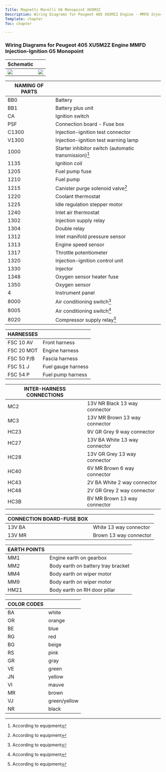 ```yaml
---
Title: Magnetti Marelli G6 Monopoint XU5M3Z
Description: Wiring Diagrams for Peugeot 405 XU5M2Z Engine - MMFD Injection-Ignition G5 Monopoint
Template: chapter
Toc: chapter

---
```


### Wiring Diagrams for Peugeot 405 XU5M2Z Engine MMFD Injection-Ignition G5 Monopoint

Schematic | |
--|--|
![](%assets_url%/engine/induction/MAGNETTI_MARELLI_G6_MONOPOINT_XU5M3Z-1.png) | ![](%assets_url%/engine/induction/MAGNETTI_MARELLI_G6_MONOPOINT_XU5M3Z-2.png)



NAMING OF PARTS | |    
--|--|
BB0 | Battery
BB1 | Battery plus unit
CA | Ignition switch
PSF | Connection board - Fuse box
C1300 | Injection-ignition test connector
V1300 | Injection-ignition test warning lamp
1000 | Starter inhibitor switch (automatic transmission)[^1]
1135 | Ignition coil
1205 | Fuel pump fuse
1210 | Fuel pump
1215 | Canister purge solenoid valve[^1]
1220 | Coolant thermostat
1225 | Idle regulation stepper motor
1240 | Inlet air thermostat
1302 | Injection supply relay
1304 | Double relay
1312 | Inlet manifold pressure sensor
1313 | Engine speed sensor
1317 | Throttle potentiometer
1320 | Injection-ignition control unit
1330 | Injector
1348 | Oxygen sensor heater fuse
1350 | Oxygen sensor
4 | Instrument panel
8000 | Air conditioning switch[^1]
8005 | Air conditioning switch[^1]
8020 | Compressor supply relay[^1]    



HARNESSES |  |
--|--|
FSC 10 AV | Front harness
FSC 20 MOT | Engine harness
FSC 50 P/B | Fascia harness
FSC 51 J | Fuel gauge harness
FSC 54 P | Fuel pump harness   

INTER-HARNESS CONNECTIONS |  |
--|--|
MC2 | 13V NR Black 13 way connector
MC3 | 13V MR Brown 13 way connector
HC23 | 9V GR Grey 9 way connector
HC27 | 13V BA White 13 way connector
HC28 | 13V GR Grey 13 way connector
HC40 | 6V MR Brown 6 way connector
HC43 | 2V BA White 2 way connector
HC48 | 2V GR Grey 2 way connector
HC3B | BV MR Brown 13 way connector   

CONNECTION BOARD-FUSE BOX |  |
--|--|
13V BA| White 13 way connector
13V MR| Brown 13 way connector   

EARTH POINTS |  |
--|--|
MM1| Engine earth on gearbox
MM2| Body earth on battery tray bracket
MM4| Body earth on wiper motor
MM9| Body earth on wiper motor
HM21| Body earth on RH door pillar   

COLOR CODES  |  |
--|--|
BA| white 
OR| orange
BE| blue 
RG| red
BG| beige 
RS| pink
GR| gray 
VE| green
JN| yellow 
VI| mauve
MR| brown 
VJ| green/yellow
NR| black


[^1]: According to equipment    